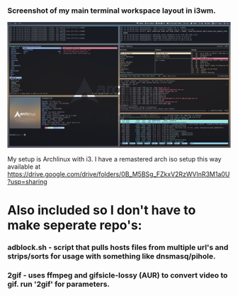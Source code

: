 ### Screenshot of my main terminal workspace layout in i3wm.
![prompt](scrot.png)


My setup is Archlinux with i3.  I have a remastered arch iso setup this way available at
https://drive.google.com/drive/folders/0B_M5BSg_FZkxV2RzWVlnR3M1a0U?usp=sharing




# Also included so I don't have to make seperate repo's:

### adblock.sh -  script that pulls hosts files from multiple url's and strips/sorts for usage with something like dnsmasq/pihole.

### 2gif - uses ffmpeg and gifsicle-lossy (AUR) to convert video to gif.  run '2gif' for parameters.

